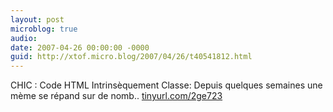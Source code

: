 ```yaml
---
layout: post
microblog: true
audio: 
date: 2007-04-26 00:00:00 -0000
guid: http://xtof.micro.blog/2007/04/26/t40541812.html
---
```

CHIC : Code HTML Intrinsèquement Classe: Depuis quelques semaines une  mème se répand sur de nomb.. [tinyurl.com/2ge723](http://tinyurl.com/2ge723)
